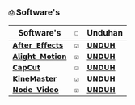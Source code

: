 ### `⎙` Software's
|Software's|`☐`|Unduhan|
|-|-|-|
|[`𝗔𝗳𝘁𝗲𝗿 𝗘𝗳𝗳𝗲𝗰𝘁𝘀`](https://www.adobe.com/id_id/products/aftereffects.html)|`☑`|[`𝗨𝗡𝗗𝗨𝗛`]()|
|[`𝗔𝗹𝗶𝗴𝗵𝘁 𝗠𝗼𝘁𝗶𝗼𝗻`](https://play.google.com/store/apps/details?id=com.alightcreative.motion)|`☑`|[`𝗨𝗡𝗗𝗨𝗛`]()|
|[`𝗖𝗮𝗽𝗖𝘂𝘁`](https://play.google.com/store/apps/details?id=com.lemon.lvoverseas)|`☑`|[`𝗨𝗡𝗗𝗨𝗛`]()|
|[`𝗞𝗶𝗻𝗲𝗠𝗮𝘀𝘁𝗲𝗿`](https://play.google.com/store/apps/details?id=com.nexstreaming.app.kinemasterfree)|`☑`|[`𝗨𝗡𝗗𝗨𝗛`]()|
|[`𝗡𝗼𝗱𝗲 𝗩𝗶𝗱𝗲𝗼`](https://play.google.com/store/apps/details?id=com.shallwaystudio.nodevideo)|`☑`|[`𝗨𝗡𝗗𝗨𝗛`]()|
